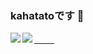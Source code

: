 ### kahatatoです 👋
<a href="https://github.com/anuraghazra/github-readme-stats">
　<img align="left" src="https://github-readme-stats.vercel.app/api?username=kahatato&count_private=true&theme=merko&show_icons=true" />
</a>
<a href="https://github.com/anuraghazra/github-readme-stats">
　<img align="left" src="https://github-readme-stats.vercel.app/api/pin/?username=kahatato&repo=kahatato&theme=merko " />
</a>
<!--
**kahatato/kahatato** is a ✨ _special_ ✨ repository because its `README.md` (this file) appears on your GitHub profile.

Here are some ideas to get you started:

- 🔭 I’m currently working on ...
- 🌱 I’m currently learning ...
- 👯 I’m looking to collaborate on ...
- 🤔 I’m looking for help with ...
- 💬 Ask me about ...
- 📫 How to reach me: ...
- 😄 Pronouns: ...
- ⚡ Fun fact: ...
-->
